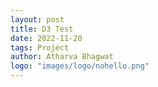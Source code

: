 ```yaml
---
layout: post
title: D3 Test
date: 2022-11-20
tags: Project
author: Atharva Bhagwat
logo: "images/logo/nohello.png"
---
```


<script>
    console.log("Active");
    var body = d3.select("body")
        .append("svg")
        .attr("width", 500)
        .attr("height", 500)
        .attr("id", "svg-circle");
            var svgCircle = d3.select("#svg-circle");
    svgCircle.append("circle")
        .attr("cx",100)
        .attr("cy", 100)
        .attr("r", 90)
        .attr("fill", "red");
</script>